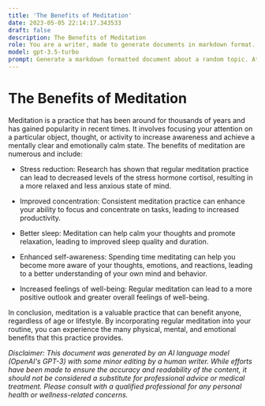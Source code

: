 ```yaml
---
title: 'The Benefits of Meditation'
date: 2023-05-05 22:14:17.343533
draft: false
description: The Benefits of Meditation
role: You are a writer, made to generate documents in markdown format. It is very important that all of the documents you generate are in valid markdown format.
model: gpt-3.5-turbo
prompt: Generate a markdown formatted document about a random topic. At the bottom, include a disclaimer explaining that the document was generated by you. The first line of the document should be the title. Make sure that the entire document is in proper markdown format, using a mix of various tags to make the document visually appealing.
---
```


# The Benefits of Meditation

Meditation is a practice that has been around for thousands of years and has gained popularity in recent times. It involves focusing your attention on a particular object, thought, or activity to increase awareness and achieve a mentally clear and emotionally calm state. The benefits of meditation are numerous and include:

- Stress reduction: Research has shown that regular meditation practice can lead to decreased levels of the stress hormone cortisol, resulting in a more relaxed and less anxious state of mind.

- Improved concentration: Consistent meditation practice can enhance your ability to focus and concentrate on tasks, leading to increased productivity.

- Better sleep: Meditation can help calm your thoughts and promote relaxation, leading to improved sleep quality and duration.

- Enhanced self-awareness: Spending time meditating can help you become more aware of your thoughts, emotions, and reactions, leading to a better understanding of your own mind and behavior.

- Increased feelings of well-being: Regular meditation can lead to a more positive outlook and greater overall feelings of well-being.

In conclusion, meditation is a valuable practice that can benefit anyone, regardless of age or lifestyle. By incorporating regular meditation into your routine, you can experience the many physical, mental, and emotional benefits that this practice provides.

*Disclaimer: This document was generated by an AI language model (OpenAI's GPT-3) with some minor editing by a human writer. While efforts have been made to ensure the accuracy and readability of the content, it should not be considered a substitute for professional advice or medical treatment. Please consult with a qualified professional for any personal health or wellness-related concerns.*